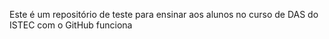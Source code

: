 Este é um repositório de teste para ensinar aos alunos no curso de DAS do ISTEC com o GitHub funciona
